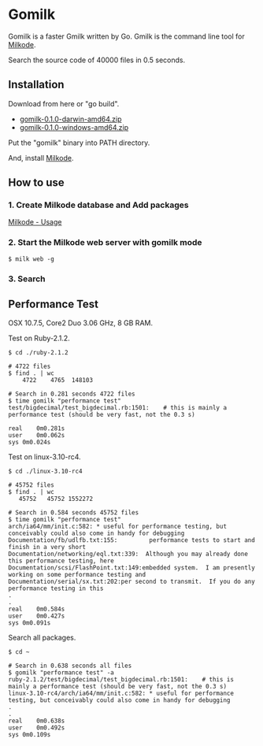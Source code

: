 # Gomilk

Gomilk is a faster Gmilk written by Go.
Gmilk is the command line tool for [Milkode](https://github.com/ongaeshi/milkode).

Search the source code of 40000 files in 0.5 seconds.

## Installation

Download from here or "go build".

- [gomilk-0.1.0-darwin-amd64.zip](https://dl.dropboxusercontent.com/u/28734381/gomilk-0.1.0-darwin-amd64.zip)
- [gomilk-0.1.0-windows-amd64.zip](https://dl.dropboxusercontent.com/u/28734381/gomilk-0.1.0-windows-amd64.zip)

Put the "gomilk" binary into PATH directory.

And, install [Milkode](https://github.com/ongaeshi/milkode#installation).

## How to use

### 1. Create Milkode database and Add packages

[Milkode - Usage](https://github.com/ongaeshi/milkode#usage)

### 2. Start the Milkode web server with gomilk mode

```
$ milk web -g
```

### 3. Search

## Performance Test

OSX 10.7.5, Core2 Duo 3.06 GHz, 8 GB RAM.

Test on Ruby-2.1.2.

```
$ cd ./ruby-2.1.2

# 4722 files
$ find . | wc
    4722    4765  148103

# Search in 0.281 seconds 4722 files 
$ time gomilk "performance test"
test/bigdecimal/test_bigdecimal.rb:1501:    # this is mainly a performance test (should be very fast, not the 0.3 s)

real	0m0.281s
user	0m0.062s
sys	0m0.024s
```

Test on linux-3.10-rc4.

```
$ cd ./linux-3.10-rc4

# 45752 files
$ find . | wc
   45752   45752 1552272

# Search in 0.584 seconds 45752 files 
$ time gomilk "performance test"
arch/ia64/mm/init.c:582: * useful for performance testing, but conceivably could also come in handy for debugging
Documentation/fb/udlfb.txt:155:			performance tests to start and finish in a very short
Documentation/networking/eql.txt:339:  Although you may already done this performance testing, here
Documentation/scsi/FlashPoint.txt:149:embedded system.  I am presently working on some performance testing and
Documentation/serial/sx.txt:202:per second to transmit.  If you do any performance testing in this
.
.
real	0m0.584s
user	0m0.427s
sys	0m0.091s
```

Search all packages.

```
$ cd ~

# Search in 0.638 seconds all files
$ gomilk "performance test" -a
ruby-2.1.2/test/bigdecimal/test_bigdecimal.rb:1501:    # this is mainly a performance test (should be very fast, not the 0.3 s)
linux-3.10-rc4/arch/ia64/mm/init.c:582: * useful for performance testing, but conceivably could also come in handy for debugging
.
.
real	0m0.638s
user	0m0.492s
sys	0m0.109s
```

